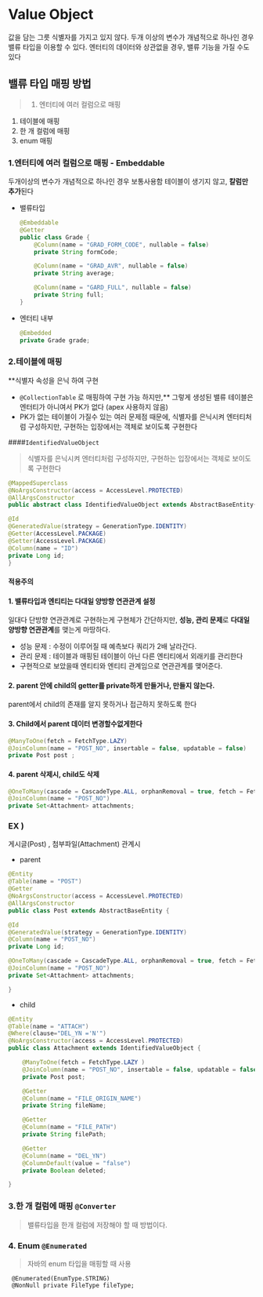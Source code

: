 # Value Object

값을 담는 그릇 식별자를 가지고 있지 않다. 두개 이상의 변수가 개념적으로 하나인 경우 밸류 타입을 이용할 수 있다. 엔터티의 데이터와 상관없을 경우, 밸류 기능을 가질 수도 있다

## 밸류 타입 매핑 방법

> 1. 엔터티에 여러 컬럼으로 매핑

1. 테이블에 매핑
2. 한 개 컬럼에 매핑
3. enum 매핑

### 1.엔터티에 여러 컬럼으로 매핑 - Embeddable

두개이상의 변수가 개념적으로 하나인 경우 보통사용함 테이블이 생기지 않고, **칼럼만 추가**된다

- 밸류타입

  ```java
  @Embeddable
  @Getter
  public class Grade {
      @Column(name = "GRAD_FORM_CODE", nullable = false)
      private String formCode;
  
      @Column(name = "GRAD_AVR", nullable = false)
      private String average;
  
      @Column(name = "GARD_FULL", nullable = false)
      private String full;
  }
  ```

- 엔터티 내부

  ```java
  @Embedded
  private Grade grade;
  ```

### 2.테이블에 매핑

**식별자 속성을 은닉 하여 구현

- `@CollectionTable` 로 매핑하여 구현 가능 하지만,** 그렇게 생성된 밸류 테이블은 엔터티가 아니여서 PK가 없다 (apex 사용하지 않음)
- PK가 없는 테이블이 가질수 있는 여러 문제점 때문에, 식별자를 은닉시켜 엔터티처럼 구성하지만, 구현하는 입장에서는 객체로 보이도록 구현한다

####`IdentifiedValueObject`

> 식별자를 은닉시켜 엔터티처럼 구성하지만, 구현하는 입장에서는 객체로 보이도록 구현한다

```java
@MappedSuperclass
@NoArgsConstructor(access = AccessLevel.PROTECTED)
@AllArgsConstructor
public abstract class IdentifiedValueObject extends AbstractBaseEntity{

@Id
@GeneratedValue(strategy = GenerationType.IDENTITY)
@Getter(AccessLevel.PACKAGE)
@Setter(AccessLevel.PACKAGE)
@Column(name = "ID")
private Long id;
}
```

#### 적용주의 

#### 1. 밸류타입과 엔티티는 다대일 양방향 연관관계 설정

일대다 단방향 연관관계로 구현하는게 구현체가 간단하지만, **성능, 관리 문제**로 **다대일 양방향 연관관계**를 맺는게 마땅하다.

- 성능 문제 : 수정이 이루어질 때 예측보다 쿼리가 2배 날라간다.
- 관리 문제 : 테이블과 매핑된 테이블이 아닌 다른 엔티티에서 외래키를 관리한다
- 구현적으로 보았을때 엔티티와 엔티티 관계임으로 연관관계를 맺어준다.

#### 2. parent 안에 child의 getter를 private하게 만들거나, 만들지 않는다.

parent에서 child의 존재를 알지 못하거나 접근하지 못하도록 한다

#### 3.  Child에서 parent  데이터 변경할수없게한다

```java
@ManyToOne(fetch = FetchType.LAZY)
@JoinColumn(name = "POST_NO", insertable = false, updatable = false)
private Post post ;
```

#### 4. parent 삭제시, child도 삭제

```java
@OneToMany(cascade = CascadeType.ALL, orphanRemoval = true, fetch = FetchType.LAZY)
@JoinColumn(name = "POST_NO")
private Set<Attachment> attachments;
```

### EX )

게시글(Post)  , 첨부파일(Attachment) 관계시

- parent

```java
@Entity
@Table(name = "POST")
@Getter
@NoArgsConstructor(access = AccessLevel.PROTECTED)
@AllArgsConstructor
public class Post extends AbstractBaseEntity {

@Id
@GeneratedValue(strategy = GenerationType.IDENTITY)
@Column(name = "POST_NO")
private Long id;

@OneToMany(cascade = CascadeType.ALL, orphanRemoval = true, fetch = FetchType.LAZY)
@JoinColumn(name = "POST_NO")
private Set<Attachment> attachments;

}
```

- child

```java
@Entity
@Table(name = "ATTACH")
@Where(clause="DEL_YN ='N'")
@NoArgsConstructor(access = AccessLevel.PROTECTED)
public class Attachment extends IdentifiedValueObject {

    @ManyToOne(fetch = FetchType.LAZY )
    @JoinColumn(name = "POST_NO", insertable = false, updatable = false)
    private Post post;

    @Getter
    @Column(name = "FILE_ORIGIN_NAME")
    private String fileName;

    @Getter
    @Column(name = "FILE_PATH")
    private String filePath;

    @Getter
    @Column(name = "DEL_YN")
    @ColumnDefault(value = "false")
    private Boolean deleted;

}
```





### 3.한 개 컬럼에 매핑  `@Converter`

> 밸류타입을 한개 컬럼에 저장해야 할 때 방법이다.



### 4. **Enum `@Enumerated`**

> 자바의 enum 타입을 매핑할 때 사용



```
 @Enumerated(EnumType.STRING)
 @NonNull private FileType fileType;
```